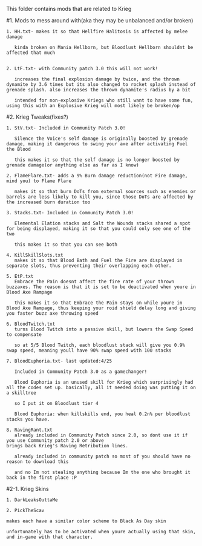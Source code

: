 
This folder contains mods that are related to Krieg

 #1. Mods to mess around with(aka they may be unbalanced and/or broken)


	1. HH.txt- makes it so that Hellfire Halitosis is affected by melee damage

	   kinda broken on Mania Hellborn, but Bloodlust Hellborn shouldnt be affected that much
		

	2. LtF.txt- with Community patch 3.0 this will not work!
	
	   increases the final explosion damage by twice, and the thrown dynamite by 3.6 times but its also changed to rocket splash instead of grenade splash. also increases the thrown dynamite's radius by a bit
	
	   intended for non-explosive Kriegs who still want to have some fun, using this with an Explosive Krieg will most likely be broken/op

 #2. Krieg Tweaks(fixes?)
 
 
	1. StV.txt- Included in Community Patch 3.0!
	
	   Silence the Voice's self damage is originally boosted by grenade damage, making it dangerous to swing your axe after activating Fuel the Blood
	
	   this makes it so that the self damage is no longer boosted by grenade damage(or anything else as far as I know)

	2. FlameFlare.txt- adds a 9% Burn damage reduction(not Fire damage, mind you) to Flame Flare
	
	   makes it so that burn DoTs from external sources such as enemies or barrels are less likely to kill you, since those DoTs are affected by the increased burn duration too
 
	3. Stacks.txt- Included in Community Patch 3.0!
	
	   Elemental Elation stacks and Salt the Wounds stacks shared a spot for being displayed, making it so that you could only see one of the two
	
	   this makes it so that you can see both

	4. KillSkillSlots.txt
	   makes it so that Blood Bath and Fuel the Fire are displayed in separate slots, thus preventing their overlapping each other.
 
	5. EtP.txt 
	   Embrace the Pain doesnt affect the fire rate of your thrown buzzaxes. The reason is that it is set to be deactivated when youre in Blood Axe Rampage
	
	   this makes it so that Embrace the Pain stays on while youre in Blood Axe Rampage, thus keeping your roid shield delay long and giving you faster buzz axe throwing speed
 
	6. BloodTwitch.txt 
	   turns Blood Twitch into a passive skill, but lowers the Swap Speed to compensate
	
	   so at 5/5 Blood Twitch, each bloodlust stack will give you 0.9% swap speed, meaning youll have 90% swap speed with 100 stacks
 
	7. BloodEuphoria.txt- last updated:4/25
	
	   Included in Community Patch 3.0 as a gamechanger! 

	   Blood Euphoria is an unused skill for Krieg which surprisingly had all the codes set up. basically, all it needed doing was putting it on a skilltree
	
	   so I put it on Bloodlust tier 4
	
	   Blood Euphoria: when killskills end, you heal 0.2n% per bloodlust stacks you have.
 
	8. RavingRant.txt 
	   already included in Community Patch since 2.0, so dont use it if you use Community patch 2.0 or above
	brings back Krieg's Raving Retribution lines.
	
	   already included in community patch so most of you should have no reason to download this
	
	   and no Im not stealing anything because Im the one who brought it back in the first place :P
 
 #2-1. Krieg Skins

 
	1. DarkLeaksOuttaMe
	
	2. PickTheScav
	
	makes each have a similar color scheme to Black As Day skin
	
	unfortunately has to be activated when youre actually using that skin, and in-game with that character.

